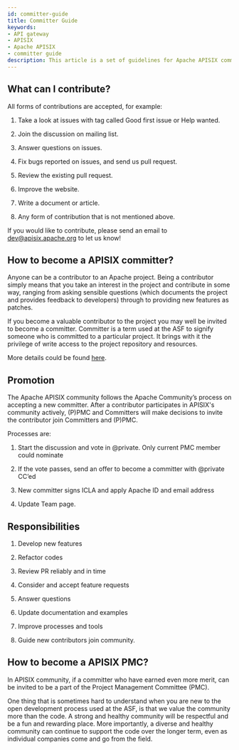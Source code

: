 ```yaml
---
id: committer-guide
title: Committer Guide
keywords:
- API gateway
- APISIX
- Apache APISIX
- committer guide
description: This article is a set of guidelines for Apache APISIX committers. It provides general guideline of contritions, and the way of promoting from contributors to commiter, and from committer to PMC.
---
```


## What can I contribute?

All forms of contributions are accepted, for example:

1. Take a look at issues with tag called Good first issue or Help wanted.

2. Join the discussion on mailing list.

3. Answer questions on issues.

4. Fix bugs reported on issues, and send us pull request.

5. Review the existing pull request.

6. Improve the website.

7. Write a document or article.

8. Any form of contribution that is not mentioned above.

If you would like to contribute, please send an email to dev@apisix.apache.org to let us know!

## How to become a APISIX committer?

Anyone can be a contributor to an Apache project. Being a contributor simply means that you take an interest in the project and contribute in some way, ranging from asking sensible questions (which documents the project and provides feedback to developers) through to providing new features as patches.

If you become a valuable contributor to the project you may well be invited to become a committer. Committer is a term used at the ASF to signify someone who is committed to a particular project. It brings with it the privilege of write access to the project repository and resources.

More details could be found [here](https://community.apache.org/contributors/).

## Promotion

The Apache APISIX community follows the Apache Community’s process on accepting a new committer. After a contributor participates in APISIX's community actively, (P)PMC and Committers will make decisions to invite the contributor join Committers and (P)PMC.

Processes are:

1. Start the discussion and vote in @private. Only current PMC member could nominate

2. If the vote passes, send an offer to become a committer with @private CC’ed

3. New committer signs ICLA and apply Apache ID and email address

4. Update Team page.

## Responsibilities

1. Develop new features

2. Refactor codes

3. Review PR reliably and in time

4. Consider and accept feature requests

5. Answer questions

6. Update documentation and examples

7. Improve processes and tools

8. Guide new contributors join community.

## How to become a APISIX PMC?

In APISIX community, if a committer who have earned even more merit, can be invited to be a part of the Project Management Committee (PMC).

One thing that is sometimes hard to understand when you are new to the open development process used at the ASF, is that we value the community more than the code. A strong and healthy community will be respectful and be a fun and rewarding place. More importantly, a diverse and healthy community can continue to support the code over the longer term, even as individual companies come and go from the field.
